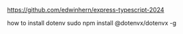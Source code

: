 https://github.com/edwinhern/express-typescript-2024


how to install dotenv
sudo npm install @dotenvx/dotenvx -g